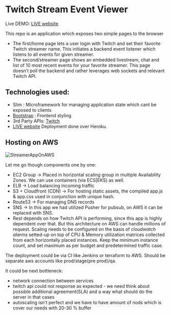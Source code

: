 # Twitch Stream Event Viewer

Live DEMO: [LIVE website](https://tranquil-lowlands-72927.herokuapp.com/home)

This repo is an application which exposes two simple pages to the browser
- The first/home page lets a user login with Twitch and set their favorite Twitch streamer name. This initiates a backend event listener which listens to all events for given streamer.
- The second/streamer page shows an embedded livestream, chat and list of 10 most recent events for your favorite streamer. This page doesn’t poll the backend and rather leverages web sockets and relevant Twitch API.

## Technologies used:

- Slim : Microframework for managing application state which cant be exposed to clients
- [Bootstrap](https://getbootstrap.com/docs) : Frontend styling
- 3rd Party APIs: [Twitch](https://dev.twitch.tv/docs/)
- [LIVE website](https://tranquil-lowlands-72927.herokuapp.com) Deployment done over Heroku.

## Hosting on AWS

![StreamerAppOnAWS](https://user-images.githubusercontent.com/11471896/54080764-7eaeac80-431d-11e9-96e5-d685c7f0022b.png)

Let me go though components one by one:
- EC2 Group -> Placed in horizontal scaling group in multiple Availability Zones. We can use containers (via ECS|EKS) as well.
- ELB ->  Load balancing incoming traffic
- S3 + Cloudfront (CDN) -> For hosting static assets, the compiled app.js & app.css used in conjunction with unique hash.
- Route53 -> For managing DNS records
- SNS -> In this app we had utilized Pusher for pubsub, on AWS it can be replaced with SNS. 
- Rest depends on how Twitch API is performing, since this app is highly dependent over that. But this architecture on AWS can handle millions of request. Scaling needs to be configured on the basis of *cloudwatch alarms* setted-up on top of CPU & Memory utilization matrices collected from each horizontally placed instances. Keep the minimum instance count, and set maximum as per budget and predetermined traffic case.

The deployment could be via CI like Jenkins or terraform to AWS. Should be separate aws accounts like prod/stage(pre prod)/qa.

It could be next bottleneck:
- network connection between services
- twitch api could not response as expected - we need think about possible additional agreement(SLA) and a way what should do the server in that cases
- autoscaling isn't perfect and we have to have amount of nods which is cover our needs with 20-30 % buffer
  